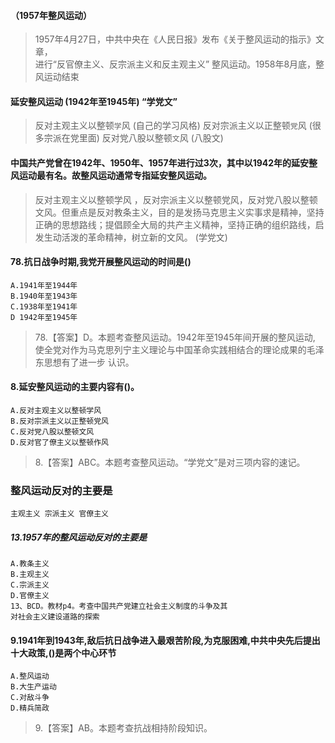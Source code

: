 #### （1957年整风运动）
>   1957年4月27日，中共中央在《人民日报》发布《关于整风运动的指示》文章，       
进行“反官僚主义、反宗派主义和反主观主义”  整风运动。1958年8月底，整风运动结束       

#### 延安整风运动 (1942年至1945年) “学党文”
>   反对主观主义以整顿`学`风   (自己的学习风格)
    反对宗派主义以正整顿`党`风   (很多宗派在党里面)
    反对党八股以整顿`文`风   (八股文)

#### 中国共产党曾在1942年、1950年、1957年进行过3次，其中以1942年的延安整风运动最有名。故整风运动通常专指延安整风运动。
>   反对主观主义以整顿学风 ，反对宗派主义以整顿党风，反对党八股以整顿文风。但重点是反对教条主义，目的是发扬马克思主义实事求是精神，坚持正确的思想路线；提倡顾全大局的共产主义精神，坚持正确的组织路线，启发生动活泼的革命精神，树立新的文风。
(学党文)

#### 78.抗日战争时期,我党开展整风运动的时间是()
    A.1941年至1944年
    B.1940年至1943年
    C.1938年至1941年
    D 1942年至1945年
>   78.【答案】D。本题考查整风运动。1942年至1945年间开展的整风运动,
    使全党对作为马克思列宁主义理论与中国革命实践相结合的理论成果的毛泽东思想有了进一步
    认识。

#### 8.延安整风运动的主要内容有()。
    A.反对主观主义以整顿学风
    B.反对宗派主义以正整顿党风
    C.反对党八股以整顿文风
    D.反对官了僚主义以整顿作风
>   8.【答案】ABC。本题考查整风运动。“学党文”是对三项内容的速记。

### 整风运动反对的主要是
    主观主义 宗派主义 官僚主义    

##### 13.1957年的整风运动反对的主要是
    A.教条主义
    B.主观主义
    C.宗派主义
    D.官僚主义
    13、BCD。教材p4。考查中国共产党建立社会主义制度的斗争及其
    对社会主义建设道路的探索
    
#### 9.1941年到1943年,敌后抗日战争进入最艰苦阶段,为克服困难,中共中央先后提出十大政策,()是两个中心环节
    A.整风运动
    B.大生产运动
    C.对敌斗争
    D.精兵简政
>   9.【答案】AB。本题考查抗战相持阶段知识。

